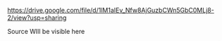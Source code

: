 https://drive.google.com/file/d/1lM1aIEv_Nfw8AjGuzbCWn5GbC0MLj8-2/view?usp=sharing

Source WIll be visible here
